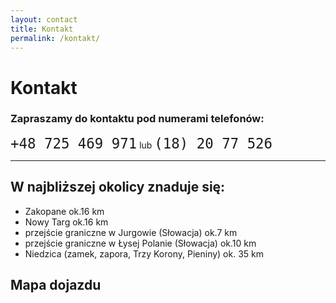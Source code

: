 ```yaml
---
layout: contact
title: Kontakt
permalink: /kontakt/
---
```


# Kontakt

### Zapraszamy do kontaktu pod numerami telefonów:

<kbd style="font-size:1.6em;">+48 725 469 971</kbd> lub <kbd style="font-size:1.6em;">(18) 20 77 526</kbd>

<hr />

## W najbliższej okolicy znaduje się:

+ Zakopane ok.16 km
+ Nowy Targ ok.16 km
+ przejście graniczne w Jurgowie (Słowacja) ok.7 km
+ przejście graniczne w Łysej Polanie (Słowacja) ok.10 km
+ Niedzica (zamek, zapora, Trzy Korony, Pieniny) ok. 35 km

## Mapa dojazdu
